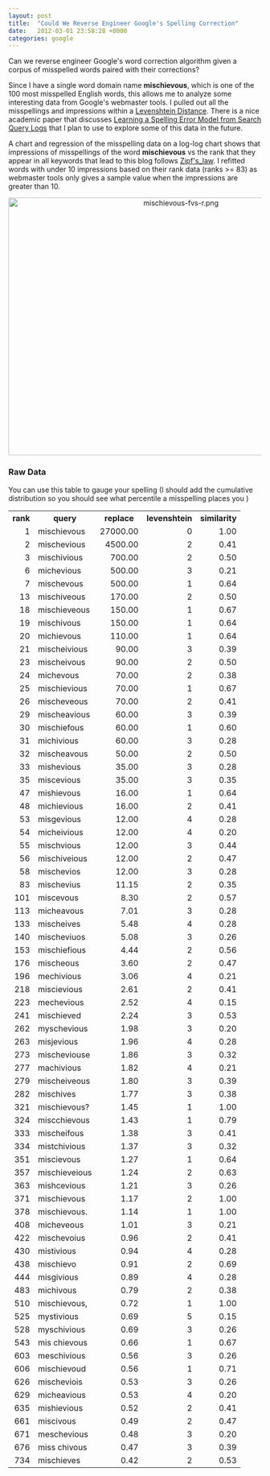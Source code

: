 ```yaml
---
layout: post
title:  "Could We Reverse Engineer Google's Spelling Correction"
date:   2012-03-01 23:58:28 +0000
categories: google
---
```

Can we reverse engineer Google's word correction algorithm given a corpus of misspelled words paired with their corrections?

Since I have a single word domain name **mischievous**, which is one of the 100 
most misspelled English words, this allows me to analyze some interesting data from 
Google's webmaster tools. I pulled out all the misspellings and impressions
within a [Levenshtein 
Distance](http://en.wikipedia.org/wiki/Levenshtein_distance). There is 
a nice academic paper that discusses [Learning a Spelling Error Model from 
Search Query Logs](http://acl.ldc.upenn.edu/H/H05/H05-1120.pdf) that I plan to 
use to explore some of this data in the future.

A chart and regression of the misspelling data on a log-log chart shows that 
impressions of misspellings of the word **mischievous** vs the rank that they 
appear in all keywords that lead to this blog follows 
[Zipf's_law](http://en.wikipedia.org/wiki/Zipf's_law). I refitted words with 
under 10 impressions based on their rank data (ranks >= 83) as webmaster tools 
only gives a sample value when the impressions are greater than 10.

<img alt="mischievous-fvs-r.png" src="http://www.mischievous.org/images/mischievous-fvs-r.png" width="671" height="512" class="mt-image-center" style="text-align: center; display: block; margin: 0 auto 20px;" />

### **Raw Data**

You can use this table to gauge your spelling (I should add the cumulative distribution so you should see what percentile a misspelling places you ) 

<table class="gridtable">
  <tr>
    <th align="center">rank</th>
    <th align="center">query</th>
    <th align="center">replace</th>
    <th align="center">levenshtein</th>
    <th align="center">similarity</th>
  </tr>
  <tr valign="top">
    <td align="right">1</td>
    <td align="left">mischievous</td>
    <td align="right">27000.00</td>
    <td align="right">0</td>
    <td align="right">1.00</td>
  </tr>
  <tr valign="top">
    <td align="right">2</td>
    <td align="left">mischevious</td>
    <td align="right">4500.00</td>
    <td align="right">2</td>
    <td align="right">0.41</td>
  </tr>
  <tr valign="top">
    <td align="right">3</td>
    <td align="left">mischivious</td>
    <td align="right">700.00</td>
    <td align="right">2</td>
    <td align="right">0.50</td>
  </tr>
  <tr valign="top">
    <td align="right">6</td>
    <td align="left">michevious</td>
    <td align="right">500.00</td>
    <td align="right">3</td>
    <td align="right">0.21</td>
  </tr>
  <tr valign="top">
    <td align="right">7</td>
    <td align="left">mischevous</td>
    <td align="right">500.00</td>
    <td align="right">1</td>
    <td align="right">0.64</td>
  </tr>
  <tr valign="top">
    <td align="right">13</td>
    <td align="left">mischiveous</td>
    <td align="right">170.00</td>
    <td align="right">2</td>
    <td align="right">0.50</td>
  </tr>
  <tr valign="top">
    <td align="right">18</td>
    <td align="left">mischieveous</td>
    <td align="right">150.00</td>
    <td align="right">1</td>
    <td align="right">0.67</td>
  </tr>
  <tr valign="top">
    <td align="right">19</td>
    <td align="left">mischivous</td>
    <td align="right">150.00</td>
    <td align="right">1</td>
    <td align="right">0.64</td>
  </tr>
  <tr valign="top">
    <td align="right">20</td>
    <td align="left">michievous</td>
    <td align="right">110.00</td>
    <td align="right">1</td>
    <td align="right">0.64</td>
  </tr>
  <tr valign="top">
    <td align="right">21</td>
    <td align="left">mischeivious</td>
    <td align="right">90.00</td>
    <td align="right">3</td>
    <td align="right">0.39</td>
  </tr>
  <tr valign="top">
    <td align="right">23</td>
    <td align="left">mischeivous</td>
    <td align="right">90.00</td>
    <td align="right">2</td>
    <td align="right">0.50</td>
  </tr>
  <tr valign="top">
    <td align="right">24</td>
    <td align="left">michevous</td>
    <td align="right">70.00</td>
    <td align="right">2</td>
    <td align="right">0.38</td>
  </tr>
  <tr valign="top">
    <td align="right">25</td>
    <td align="left">mischievious</td>
    <td align="right">70.00</td>
    <td align="right">1</td>
    <td align="right">0.67</td>
  </tr>
  <tr valign="top">
    <td align="right">26</td>
    <td align="left">mischeveous</td>
    <td align="right">70.00</td>
    <td align="right">2</td>
    <td align="right">0.41</td>
  </tr>
  <tr valign="top">
    <td align="right">29</td>
    <td align="left">mischeavious</td>
    <td align="right">60.00</td>
    <td align="right">3</td>
    <td align="right">0.39</td>
  </tr>
  <tr valign="top">
    <td align="right">30</td>
    <td align="left">mischiefous</td>
    <td align="right">60.00</td>
    <td align="right">1</td>
    <td align="right">0.60</td>
  </tr>
  <tr valign="top">
    <td align="right">31</td>
    <td align="left">michivious</td>
    <td align="right">60.00</td>
    <td align="right">3</td>
    <td align="right">0.28</td>
  </tr>
  <tr valign="top">
    <td align="right">32</td>
    <td align="left">mischeavous</td>
    <td align="right">50.00</td>
    <td align="right">2</td>
    <td align="right">0.50</td>
  </tr>
  <tr valign="top">
    <td align="right">33</td>
    <td align="left">mishevious</td>
    <td align="right">35.00</td>
    <td align="right">3</td>
    <td align="right">0.28</td>
  </tr>
  <tr valign="top">
    <td align="right">35</td>
    <td align="left">miscevious</td>
    <td align="right">35.00</td>
    <td align="right">3</td>
    <td align="right">0.35</td>
  </tr>
  <tr valign="top">
    <td align="right">47</td>
    <td align="left">mishievous</td>
    <td align="right">16.00</td>
    <td align="right">1</td>
    <td align="right">0.64</td>
  </tr>
  <tr valign="top">
    <td align="right">48</td>
    <td align="left">michievious</td>
    <td align="right">16.00</td>
    <td align="right">2</td>
    <td align="right">0.41</td>
  </tr>
  <tr valign="top">
    <td align="right">53</td>
    <td align="left">misgevious</td>
    <td align="right">12.00</td>
    <td align="right">4</td>
    <td align="right">0.28</td>
  </tr>
  <tr valign="top">
    <td align="right">54</td>
    <td align="left">micheivious</td>
    <td align="right">12.00</td>
    <td align="right">4</td>
    <td align="right">0.20</td>
  </tr>
  <tr valign="top">
    <td align="right">55</td>
    <td align="left">mischvious</td>
    <td align="right">12.00</td>
    <td align="right">3</td>
    <td align="right">0.44</td>
  </tr>
  <tr valign="top">
    <td align="right">56</td>
    <td align="left">mischiveious</td>
    <td align="right">12.00</td>
    <td align="right">2</td>
    <td align="right">0.47</td>
  </tr>
  <tr valign="top">
    <td align="right">58</td>
    <td align="left">mischevios</td>
    <td align="right">12.00</td>
    <td align="right">3</td>
    <td align="right">0.28</td>
  </tr>
  <tr valign="top">
    <td align="right">83</td>
    <td align="left">mischevius</td>
    <td align="right">11.15</td>
    <td align="right">2</td>
    <td align="right">0.35</td>
  </tr>
  <tr valign="top">
    <td align="right">101</td>
    <td align="left">miscevous</td>
    <td align="right">8.30</td>
    <td align="right">2</td>
    <td align="right">0.57</td>
  </tr>
  <tr valign="top">
    <td align="right">113</td>
    <td align="left">micheavous</td>
    <td align="right">7.01</td>
    <td align="right">3</td>
    <td align="right">0.28</td>
  </tr>
  <tr valign="top">
    <td align="right">133</td>
    <td align="left">mischeives</td>
    <td align="right">5.48</td>
    <td align="right">4</td>
    <td align="right">0.28</td>
  </tr>
  <tr valign="top">
    <td align="right">140</td>
    <td align="left">mischeviuos</td>
    <td align="right">5.08</td>
    <td align="right">3</td>
    <td align="right">0.26</td>
  </tr>
  <tr valign="top">
    <td align="right">153</td>
    <td align="left">mischiefious</td>
    <td align="right">4.44</td>
    <td align="right">2</td>
    <td align="right">0.56</td>
  </tr>
  <tr valign="top">
    <td align="right">176</td>
    <td align="left">mischeous</td>
    <td align="right">3.60</td>
    <td align="right">2</td>
    <td align="right">0.47</td>
  </tr>
  <tr valign="top">
    <td align="right">196</td>
    <td align="left">mechivious</td>
    <td align="right">3.06</td>
    <td align="right">4</td>
    <td align="right">0.21</td>
  </tr>
  <tr valign="top">
    <td align="right">218</td>
    <td align="left">miscievious</td>
    <td align="right">2.61</td>
    <td align="right">2</td>
    <td align="right">0.41</td>
  </tr>
  <tr valign="top">
    <td align="right">223</td>
    <td align="left">mechevious</td>
    <td align="right">2.52</td>
    <td align="right">4</td>
    <td align="right">0.15</td>
  </tr>
  <tr valign="top">
    <td align="right">241</td>
    <td align="left">mischieved</td>
    <td align="right">2.24</td>
    <td align="right">3</td>
    <td align="right">0.53</td>
  </tr>
  <tr valign="top">
    <td align="right">262</td>
    <td align="left">myschevious</td>
    <td align="right">1.98</td>
    <td align="right">3</td>
    <td align="right">0.20</td>
  </tr>
  <tr valign="top">
    <td align="right">263</td>
    <td align="left">misjevious</td>
    <td align="right">1.96</td>
    <td align="right">4</td>
    <td align="right">0.28</td>
  </tr>
  <tr valign="top">
    <td align="right">273</td>
    <td align="left">mischeviouse</td>
    <td align="right">1.86</td>
    <td align="right">3</td>
    <td align="right">0.32</td>
  </tr>
  <tr valign="top">
    <td align="right">277</td>
    <td align="left">machivious</td>
    <td align="right">1.82</td>
    <td align="right">4</td>
    <td align="right">0.21</td>
  </tr>
  <tr valign="top">
    <td align="right">279</td>
    <td align="left">mischeiveous</td>
    <td align="right">1.80</td>
    <td align="right">3</td>
    <td align="right">0.39</td>
  </tr>
  <tr valign="top">
    <td align="right">282</td>
    <td align="left">mischives</td>
    <td align="right">1.77</td>
    <td align="right">3</td>
    <td align="right">0.38</td>
  </tr>
  <tr valign="top">
    <td align="right">321</td>
    <td align="left">mischievous?</td>
    <td align="right">1.45</td>
    <td align="right">1</td>
    <td align="right">1.00</td>
  </tr>
  <tr valign="top">
    <td align="right">324</td>
    <td align="left">miscchievous</td>
    <td align="right">1.43</td>
    <td align="right">1</td>
    <td align="right">0.79</td>
  </tr>
  <tr valign="top">
    <td align="right">333</td>
    <td align="left">mischeifous</td>
    <td align="right">1.38</td>
    <td align="right">3</td>
    <td align="right">0.41</td>
  </tr>
  <tr valign="top">
    <td align="right">334</td>
    <td align="left">mistchivious</td>
    <td align="right">1.37</td>
    <td align="right">3</td>
    <td align="right">0.32</td>
  </tr>
  <tr valign="top">
    <td align="right">351</td>
    <td align="left">miscievous</td>
    <td align="right">1.27</td>
    <td align="right">1</td>
    <td align="right">0.64</td>
  </tr>
  <tr valign="top">
    <td align="right">357</td>
    <td align="left">mischieveious</td>
    <td align="right">1.24</td>
    <td align="right">2</td>
    <td align="right">0.63</td>
  </tr>
  <tr valign="top">
    <td align="right">363</td>
    <td align="left">mishcevious</td>
    <td align="right">1.21</td>
    <td align="right">3</td>
    <td align="right">0.26</td>
  </tr>
  <tr valign="top">
    <td align="right">371</td>
    <td align="left">mischievous </td>
    <td align="right">1.17</td>
    <td align="right">2</td>
    <td align="right">1.00</td>
  </tr>
  <tr valign="top">
    <td align="right">378</td>
    <td align="left">mischievous.</td>
    <td align="right">1.14</td>
    <td align="right">1</td>
    <td align="right">1.00</td>
  </tr>
  <tr valign="top">
    <td align="right">408</td>
    <td align="left">micheveous</td>
    <td align="right">1.01</td>
    <td align="right">3</td>
    <td align="right">0.21</td>
  </tr>
  <tr valign="top">
    <td align="right">422</td>
    <td align="left">mischevoius</td>
    <td align="right">0.96</td>
    <td align="right">2</td>
    <td align="right">0.41</td>
  </tr>
  <tr valign="top">
    <td align="right">430</td>
    <td align="left">mistivious</td>
    <td align="right">0.94</td>
    <td align="right">4</td>
    <td align="right">0.28</td>
  </tr>
  <tr valign="top">
    <td align="right">438</td>
    <td align="left">mischievo</td>
    <td align="right">0.91</td>
    <td align="right">2</td>
    <td align="right">0.69</td>
  </tr>
  <tr valign="top">
    <td align="right">444</td>
    <td align="left">misgivious</td>
    <td align="right">0.89</td>
    <td align="right">4</td>
    <td align="right">0.28</td>
  </tr>
  <tr valign="top">
    <td align="right">483</td>
    <td align="left">michivous</td>
    <td align="right">0.79</td>
    <td align="right">2</td>
    <td align="right">0.38</td>
  </tr>
  <tr valign="top">
    <td align="right">510</td>
    <td align="left">mischievous,</td>
    <td align="right">0.72</td>
    <td align="right">1</td>
    <td align="right">1.00</td>
  </tr>
  <tr valign="top">
    <td align="right">525</td>
    <td align="left">mystivious</td>
    <td align="right">0.69</td>
    <td align="right">5</td>
    <td align="right">0.15</td>
  </tr>
  <tr valign="top">
    <td align="right">528</td>
    <td align="left">myschivious</td>
    <td align="right">0.69</td>
    <td align="right">3</td>
    <td align="right">0.26</td>
  </tr>
  <tr valign="top">
    <td align="right">543</td>
    <td align="left">mis chievous</td>
    <td align="right">0.66</td>
    <td align="right">1</td>
    <td align="right">0.67</td>
  </tr>
  <tr valign="top">
    <td align="right">603</td>
    <td align="left">meschivious</td>
    <td align="right">0.56</td>
    <td align="right">3</td>
    <td align="right">0.26</td>
  </tr>
  <tr valign="top">
    <td align="right">606</td>
    <td align="left">mischievoud</td>
    <td align="right">0.56</td>
    <td align="right">1</td>
    <td align="right">0.71</td>
  </tr>
  <tr valign="top">
    <td align="right">626</td>
    <td align="left">mischeviois</td>
    <td align="right">0.53</td>
    <td align="right">3</td>
    <td align="right">0.26</td>
  </tr>
  <tr valign="top">
    <td align="right">629</td>
    <td align="left">micheavious</td>
    <td align="right">0.53</td>
    <td align="right">4</td>
    <td align="right">0.20</td>
  </tr>
  <tr valign="top">
    <td align="right">635</td>
    <td align="left">mishievious</td>
    <td align="right">0.52</td>
    <td align="right">2</td>
    <td align="right">0.41</td>
  </tr>
  <tr valign="top">
    <td align="right">661</td>
    <td align="left">miscivous</td>
    <td align="right">0.49</td>
    <td align="right">2</td>
    <td align="right">0.47</td>
  </tr>
  <tr valign="top">
    <td align="right">671</td>
    <td align="left">meschevious</td>
    <td align="right">0.48</td>
    <td align="right">3</td>
    <td align="right">0.20</td>
  </tr>
  <tr valign="top">
    <td align="right">676</td>
    <td align="left">miss chivous</td>
    <td align="right">0.47</td>
    <td align="right">3</td>
    <td align="right">0.39</td>
  </tr>
  <tr valign="top">
    <td align="right">734</td>
    <td align="left">mischieves</td>
    <td align="right">0.42</td>
    <td align="right">2</td>
    <td align="right">0.53</td>
  </tr>
</table>

